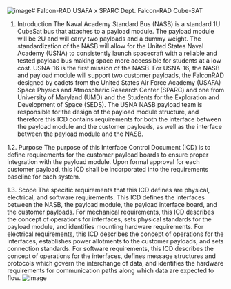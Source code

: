 ![image](https://github.com/JackRArne/Falcon-RAD/assets/32783514/e8a5d648-7c80-403d-ac03-fc619a552484)# Falcon-RAD
USAFA x SPARC Dept. Falcon-RAD Cube-SAT

1.	Introduction
The Naval Academy Standard Bus (NASB) is a standard 1U CubeSat bus that attaches to a payload module. The payload module will be 2U and will carry two payloads and a dummy weight. The standardization of the NASB will allow for the United States Naval Academy (USNA) to consistently launch spacecraft with a reliable and tested payload bus making space more accessible for students at a low cost. USNA-16 is the first mission of the NASB. For USNA-16, the NASB and payload module will support two customer payloads, the FalconRAD designed by cadets from the United States Air Force Academy (USAFA) Space Physics and Atmospheric Research Center (SPARC) and one from University of Maryland (UMD) and the Students for the Exploration and Development of Space (SEDS). The USNA NASB payload team is responsible for the design of the payload module structure, and therefore this ICD contains requirements for both the interface between the payload module and the customer payloads, as well as the interface between the payload module and the NASB.

1.2.	Purpose
The purpose of this Interface Control Document (ICD) is to define requirements for the customer payload boards to ensure proper integration with the payload module. Upon formal approval for each customer payload, this ICD shall be incorporated into the requirements baseline for each system.

1.3.	Scope
The specific requirements that this ICD defines are physical, electrical, and software requirements. This ICD defines the interfaces between the NASB, the payload module, the payload interface board, and the customer payloads. For mechanical requirements, this ICD describes the concept of operations for interfaces, sets physical standards for the payload module, and identifies mounting hardware requirements. For electrical requirements, this ICD describes the concept of operations for the interfaces, establishes power allotments to the customer payloads, and sets connection standards. For software requirements, this ICD describes the concept of operations for the interfaces, defines message structures and protocols which govern the interchange of data, and identifies the hardware requirements for communication paths along which data are expected to flow.
![image](https://github.com/JackRArne/Falcon-RAD/assets/32783514/6a6a3562-02e8-48b8-ade1-c907088fab41)
